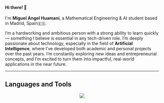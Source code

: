 #### Hi there! 👋

I'm **Miguel Angel Huamani**, a Mathematical Engineering & AI student based in Madrid, Spain🇪🇸.

I’m a hardworking and ambitious person with a strong ability to learn quickly — something I believe is essential in any tech-driven role. I’m deeply passionate about technology, especially in the field of **Artificial Intelligence**, where I’ve developed both academic and personal projects over the past years. I’m constantly exploring new ideas and entrepreneurial concepts, and I’m excited to turn them into impactful, real-world applications in the near future.

---

## Languages and Tools
<p align="center">
  <a href="https://skillicons.dev">
    <img src="https://skillicons.dev/icons?i=python,pytorch,sklearn,matlab,cs,r,html,css,js,bash,git,github,docker,linux,vscode,postman,latex,apple,aws,django,nextjs,react,redis,mysql,mongodb,grafana,ros,unity,raspberrypi" />
  </a>
</p>
